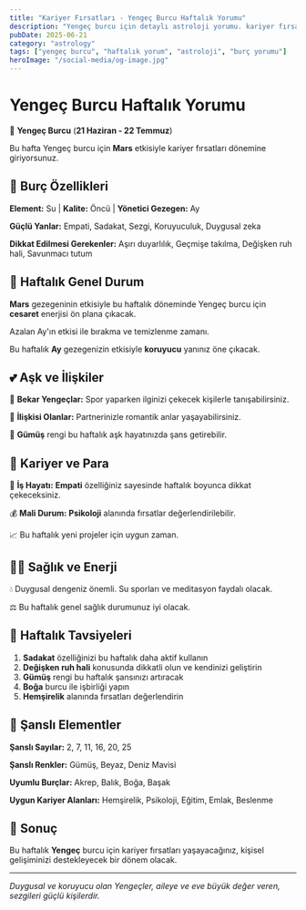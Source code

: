```yaml
---
title: "Kariyer Fırsatları - Yengeç Burcu Haftalık Yorumu"
description: "Yengeç burcu için detaylı astroloji yorumu. kariyer fırsatları konusunda rehberlik."
pubDate: 2025-06-21
category: "astrology"
tags: ["yengeç burcu", "haftalık yorum", "astroloji", "burç yorumu"]
heroImage: "/social-media/og-image.jpg"
---
```


# Yengeç Burcu Haftalık Yorumu

🦀 **Yengeç Burcu** (**21 Haziran - 22 Temmuz**)

Bu hafta Yengeç burcu için **Mars** etkisiyle kariyer fırsatları dönemine giriyorsunuz.

## 🌟 Burç Özellikleri

**Element:** Su | **Kalite:** Öncü | **Yönetici Gezegen:** Ay

**Güçlü Yanlar:** Empati, Sadakat, Sezgi, Koruyuculuk, Duygusal zeka

**Dikkat Edilmesi Gerekenler:** Aşırı duyarlılık, Geçmişe takılma, Değişken ruh hali, Savunmacı tutum

## 💫 Haftalık Genel Durum

**Mars** gezegeninin etkisiyle bu haftalık döneminde Yengeç burcu için **cesaret** enerjisi ön plana çıkacak.

Azalan Ay'ın etkisi ile bırakma ve temizlenme zamanı.

Bu haftalık **Ay** gezegenizin etkisiyle **koruyucu** yanınız öne çıkacak.

## 💕 Aşk ve İlişkiler

💖 **Bekar Yengeçlar:** Spor yaparken ilginizi çekecek kişilerle tanışabilirsiniz.

💑 **İlişkisi Olanlar:** Partnerinizle romantik anlar yaşayabilirsiniz.

🌹 **Gümüş** rengi bu haftalık aşk hayatınızda şans getirebilir.

## 💼 Kariyer ve Para

🚀 **İş Hayatı:** **Empati** özelliğiniz sayesinde haftalık boyunca dikkat çekeceksiniz.

💰 **Mali Durum:** **Psikoloji** alanında fırsatlar değerlendirilebilir.

📈 Bu haftalık yeni projeler için uygun zaman.

## 🏃‍♀️ Sağlık ve Enerji

💧 Duygusal dengeniz önemli. Su sporları ve meditasyon faydalı olacak.

⚖️ Bu haftalık genel sağlık durumunuz iyi olacak.

## 🎯 Haftalık Tavsiyeleri

1. **Sadakat** özelliğinizi bu haftalık daha aktif kullanın
2. **Değişken ruh hali** konusunda dikkatli olun ve kendinizi geliştirin
3. **Gümüş** rengi bu haftalık şansınızı artıracak
4. **Boğa** burcu ile işbirliği yapın
5. **Hemşirelik** alanında fırsatları değerlendirin

## 🔮 Şanslı Elementler

**Şanslı Sayılar:** 2, 7, 11, 16, 20, 25

**Şanslı Renkler:** Gümüş, Beyaz, Deniz Mavisi

**Uyumlu Burçlar:** Akrep, Balık, Boğa, Başak

**Uygun Kariyer Alanları:** Hemşirelik, Psikoloji, Eğitim, Emlak, Beslenme

## 💫 Sonuç

Bu haftalık **Yengeç** burcu için kariyer fırsatları yaşayacağınız, kişisel gelişiminizi destekleyecek bir dönem olacak.

---

*Duygusal ve koruyucu olan Yengeçler, aileye ve eve büyük değer veren, sezgileri güçlü kişilerdir.*
